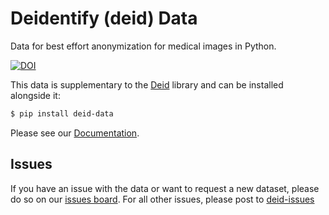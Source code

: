 # Deidentify (deid) Data

Data for best effort anonymization for medical images in Python.

[![DOI](https://zenodo.org/badge/94163984.svg)](https://zenodo.org/badge/latestdoi/94163984)

This data is supplementary to the [Deid](https://github.com/pydicom/deid) library and can be installed alongside it:

```bash
$ pip install deid-data
```

Please see our [Documentation](https://pydicom.github.io/deid/).

## Issues

If you have an issue with the data or want to request a new dataset, please do so on our [issues board](https://www.github.com/pydicom/deid-data/issues).
For all other issues, please post to [deid-issues](https://www.github.com/pydicom/deid/issues)
